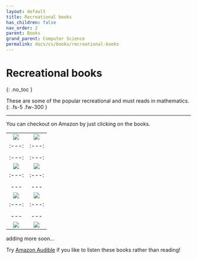 ```yaml
---
layout: default
title: Recreational books
has_children: false
nav_order: 2
parent: Books
grand_parent: Computer Science
permalink: docs/cs/books/recreational-books
---
```


# Recreational books
{: .no_toc }

These are some of the popular recreational and must reads in mathematics.
{: .fs-5 .fw-300 }

---

You can checkout on Amazon by just clicking on the books.


|  |  |
| :---: | :---: |
| <a href="https://www.amazon.in/dp/0140296476?coliid=IHLJ2NKE21GJS&colid=3RAFHQZPK1YL&psc=0&linkCode=li3&tag=shreyaskali-21&linkId=913bdc7266cb7de5cbb0d2fb97105cd2&language=en_IN&ref_=as_li_ss_il" target="_blank"><img border="0" src="//ws-in.amazon-adsystem.com/widgets/q?_encoding=UTF8&ASIN=0140296476&Format=_SL250_&ID=AsinImage&MarketPlace=IN&ServiceVersion=20070822&WS=1&tag=shreyaskali-21&language=en_IN" ></a><img src="https://ir-in.amazon-adsystem.com/e/ir?t=shreyaskali-21&language=en_IN&l=li3&o=31&a=0140296476" width="1" height="1" border="0" alt="" style="border:none !important; margin:0px !important;" /> | <a href="https://www.amazon.in/dp/0547517653?coliid=I1ZHNPMY7RALOF&colid=3RAFHQZPK1YL&psc=0&linkCode=li3&tag=shreyaskali-21&linkId=01e2f521ec8dda8e1792483daa5427c8&language=en_IN&ref_=as_li_ss_il" target="_blank"><img border="0" src="//ws-in.amazon-adsystem.com/widgets/q?_encoding=UTF8&ASIN=0547517653&Format=_SL250_&ID=AsinImage&MarketPlace=IN&ServiceVersion=20070822&WS=1&tag=shreyaskali-21&language=en_IN" ></a><img src="https://ir-in.amazon-adsystem.com/e/ir?t=shreyaskali-21&language=en_IN&l=li3&o=31&a=0547517653" width="1" height="1" border="0" alt="" style="border:none !important; margin:0px !important;" /> |
| :---: | :---: |
|  |  |
| :---: | :---: |
| <a href="https://www.amazon.in/Mathematical-Circles-Fomin-Al/dp/8173711151?crid=23N4D324S9HX0&keywords=mathematical+circles&qid=1643535594&sprefix=mathematical+circles%2Caps%2C210&sr=8-2&linkCode=li3&tag=shreyaskali-21&linkId=8e152007d2d546e85e996a5d2d85c213&language=en_IN&ref_=as_li_ss_il" target="_blank"><img border="0" src="//ws-in.amazon-adsystem.com/widgets/q?_encoding=UTF8&ASIN=8173711151&Format=_SL250_&ID=AsinImage&MarketPlace=IN&ServiceVersion=20070822&WS=1&tag=shreyaskali-21&language=en_IN" ></a><img src="https://ir-in.amazon-adsystem.com/e/ir?t=shreyaskali-21&language=en_IN&l=li3&o=31&a=8173711151" width="1" height="1" border="0" alt="" style="border:none !important; margin:0px !important;" /> | <a href="https://www.amazon.in/Colossal-Book-Short-Puzzles-Problems/dp/0393061140?keywords=the+colossal+book+of+mathematics&qid=1643535490&sprefix=the+collosal+book+%2Caps%2C205&sr=8-2&linkCode=li3&tag=shreyaskali-21&linkId=68d8835c3141815d8568373d518ce5d7&language=en_IN&ref_=as_li_ss_il" target="_blank"><img border="0" src="//ws-in.amazon-adsystem.com/widgets/q?_encoding=UTF8&ASIN=0393061140&Format=_SL250_&ID=AsinImage&MarketPlace=IN&ServiceVersion=20070822&WS=1&tag=shreyaskali-21&language=en_IN" ></a><img src="https://ir-in.amazon-adsystem.com/e/ir?t=shreyaskali-21&language=en_IN&l=li3&o=31&a=0393061140" width="1" height="1" border="0" alt="" style="border:none !important; margin:0px !important;" /> |
| :---: | :---: |
|  |  |
| --- | --- |
| <a href="https://www.amazon.in/Euclids-Window-Geometry-Parallel-Hyperspace/dp/0141009098?keywords=euclids+window+book&qid=1643535411&sprefix=Euclid%27s+%2Caps%2C273&sr=8-1&linkCode=li3&tag=shreyaskali-21&linkId=086b19534c5941e1f2b7328a8bce3d07&language=en_IN&ref_=as_li_ss_il" target="_blank"><img border="0" src="//ws-in.amazon-adsystem.com/widgets/q?_encoding=UTF8&ASIN=0141009098&Format=_SL250_&ID=AsinImage&MarketPlace=IN&ServiceVersion=20070822&WS=1&tag=shreyaskali-21&language=en_IN" ></a><img src="https://ir-in.amazon-adsystem.com/e/ir?t=shreyaskali-21&language=en_IN&l=li3&o=31&a=0141009098" width="1" height="1" border="0" alt="" style="border:none !important; margin:0px !important;" /> | <a href="https://www.amazon.in/dp/0241360196?coliid=I24N98Q2F8PJEN&colid=3RAFHQZPK1YL&psc=1&linkCode=li3&tag=shreyaskali-21&linkId=1d3e72897aefa1e034211ce30a9185d8&language=en_IN&ref_=as_li_ss_il" target="_blank"><img border="0" src="//ws-in.amazon-adsystem.com/widgets/q?_encoding=UTF8&ASIN=0241360196&Format=_SL250_&ID=AsinImage&MarketPlace=IN&ServiceVersion=20070822&WS=1&tag=shreyaskali-21&language=en_IN" ></a><img src="https://ir-in.amazon-adsystem.com/e/ir?t=shreyaskali-21&language=en_IN&l=li3&o=31&a=0241360196" width="1" height="1" border="0" alt="" style="border:none !important; margin:0px !important;" /> |
| :---: | :---: |
|  |  |
| --- | --- |
| <a href="https://www.amazon.in/dp/019884638X?coliid=I2GDR9KCWUZM53&colid=3RAFHQZPK1YL&psc=1&linkCode=li3&tag=shreyaskali-21&linkId=1b193572bf14a4dd497c8814c5e8e292&language=en_IN&ref_=as_li_ss_il" target="_blank"><img border="0" src="//ws-in.amazon-adsystem.com/widgets/q?_encoding=UTF8&ASIN=019884638X&Format=_SL250_&ID=AsinImage&MarketPlace=IN&ServiceVersion=20070822&WS=1&tag=shreyaskali-21&language=en_IN" ></a><img src="https://ir-in.amazon-adsystem.com/e/ir?t=shreyaskali-21&language=en_IN&l=li3&o=31&a=019884638X" width="1" height="1" border="0" alt="" style="border:none !important; margin:0px !important;" /> | <a href="https://www.amazon.in/Infinite-Powers-Calculus-Reveals-Universe/dp/0358299284?_encoding=UTF8&qid=1643535687&sr=8-2&linkCode=li3&tag=shreyaskali-21&linkId=7816a5a811de933eefc4e182fafbd2ce&language=en_IN&ref_=as_li_ss_il" target="_blank"><img border="0" src="//ws-in.amazon-adsystem.com/widgets/q?_encoding=UTF8&ASIN=0358299284&Format=_SL250_&ID=AsinImage&MarketPlace=IN&ServiceVersion=20070822&WS=1&tag=shreyaskali-21&language=en_IN" ></a><img src="https://ir-in.amazon-adsystem.com/e/ir?t=shreyaskali-21&language=en_IN&l=li3&o=31&a=0358299284" width="1" height="1" border="0" alt="" style="border:none !important; margin:0px !important;" /> |

adding more soon...

Try [Amazon Audible](https://www.amazon.in/dp/B077S5CVBQ/?ref=assoc_tag_sept19?actioncode=AINOTH066082819002X&tag=shreyaskali-21) if you like to listen these books rather than reading!
